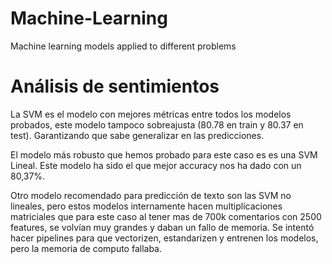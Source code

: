 # Machine-Learning
Machine learning models applied to different problems


# Análisis de sentimientos
La SVM es el modelo con mejores métricas entre todos los modelos probados, este modelo tampoco sobreajusta (80.78 en train y 80.37 en test). Garantizando que sabe generalizar en las predicciones.

El modelo más robusto que hemos probado para este caso es es una SVM Lineal. Este modelo ha sido el que mejor accuracy nos ha dado con un 80,37%. 

Otro modelo recomendado para predicción de texto son las SVM no lineales, pero estos modelos internamente hacen multiplicaciones matriciales que para este caso al tener mas de 700k comentarios con 2500 features, se volvían muy grandes y daban un fallo de memoria.
Se intentó hacer pipelines para que vectorizen, estandarizen y entrenen los modelos, pero la memoria de computo fallaba.

